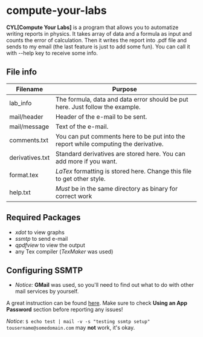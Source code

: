 # compute-your-labs
**CYL[Compute Your Labs]** is a program that allows you to automatize writing reports in physics. It takes array of data and a formula as input and counts the error of calculation. Then it writes the report into .pdf file and sends to my email (the last feature is just to add some fun). You can call it with --help key to receive some info.

## File info
Filename | Purpose
------------ | -------------
lab_info | The formula, data and data error should be put here. Just follow the example.
mail/header | Header of the e-mail to be sent.
mail/message | Text of the e-mail.
comments.txt | You can put comments here to be put into the report while computing the derivative.
derivatives.txt | Standard derivatives are stored here. You can add more if you want. 
format.tex | *LaTex* formatting is stored here. Change this file to get other style.
help.txt | *Must* be in the same directory as binary for correct work

## Required Packages
* *xdot* to view graphs 
* *ssmtp* to send e-mail
* *qpdfview* to view the output
* any Tex compiler (*TexMaker*  was used)

## Configuring SSMTP

- *Notice:* **GMail** was used, so you'll need to find out what to do with other mail services by yourself.

A great instruction can be found [here](https://wiki.archlinux.org/index.php/SSMTP). Make sure to check **Using an App Password** section before reporting any issues! 

*Notice*:  `$ echo test | mail -v -s "testing ssmtp setup" tousername@somedomain.com` may **not** work, it's okay.
